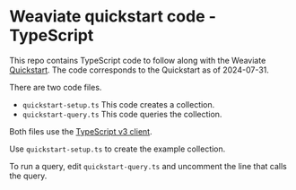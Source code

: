 # Weaviate quickstart code - TypeScript

This repo contains TypeScript code to follow along with the Weaviate
[Quickstart](https://weaviate.io/developers/weaviate/quickstart). The code
corresponds to the Quickstart as of 2024-07-31.

There are two code files.

- `quickstart-setup.ts` This code creates a collection.
- `quickstart-query.ts` This code queries the collection.

Both files use the [TypeScript v3 client](https://weaviate.io/developers/weaviate/client-libraries/typescript/typescript-v3).

Use `quickstart-setup.ts` to create the example collection.

To run a query, edit `quickstart-query.ts` and uncomment the line that calls the
query.
